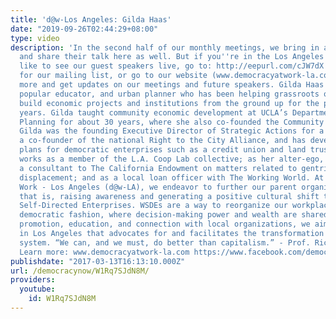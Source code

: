 ```yaml
---
title: 'd@w-Los Angeles: Gilda Haas'
date: "2019-09-26T02:44:29+08:00"
type: video
description: 'In the second half of our monthly meetings, we bring in a guest speaker,
  and share their talk here as well. But if you''re in the Los Angeles area and would
  like to see our guest speakers live, go to: http://eepurl.com/cJW7dX to sign up
  for our mailing list, or go to our website (www.democracyatwork-la.com) to learn
  more and get updates on our meetings and future speakers. Gilda Haas is an organizer,
  popular educator, and urban planner who has been helping grassroots organizations
  build economic projects and institutions from the ground up for the past thirty-five
  years. Gilda taught community economic development at UCLA’s Department of Urban
  Planning for about 30 years, where she also co-founded the Community Scholars Program.
  Gilda was the founding Executive Director of Strategic Actions for a Just Economy,
  a co-founder of the national Right to the City Alliance, and has developed business
  plans for democratic enterprises such as a credit union and land trust. Gilda presently
  works as a member of the L.A. Coop Lab collective; as her alter-ego, Dr. Pop; as
  a consultant to The California Endowment on matters related to gentrification and
  displacement; and as a local loan officer with The Working World. At Democracy at
  Work - Los Angeles (d@w-LA), we endeavor to further our parent organization’s purpose,
  that is, raising awareness and generating a positive cultural shift towards Worker
  Self-Directed Enterprises. WSDEs are a way to reorganize our workplaces in a truly
  democratic fashion, where decision-making power and wealth are shared equally. Through
  promotion, education, and connection with local organizations, we aim to be a hub
  in Los Angeles that advocates for and facilitates the transformation of our economic
  system. “We can, and we must, do better than capitalism.” - Prof. Richard Wolff
  Learn more: www.democracyatwork-la.com https://www.facebook.com/democracyatworklosangeles'
publishdate: "2017-03-13T16:13:10.000Z"
url: /democracynow/W1Rq7SJdN8M/
providers:
  youtube:
    id: W1Rq7SJdN8M
---
```

